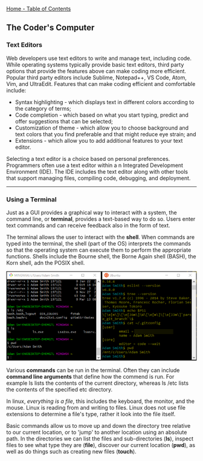 [Home - Table of Contents](index)

## The Coder's Computer

### Text Editors

Web developers use text editors to write and manage text, including code. While operating systems typically provide basic text editors, third party options that provide the features above can make coding more efficient. Popular third party editors include Sublime, Notepad++, VS Code, Atom, Vim, and UltraEdit. Features that can make coding efficient and comfortable include:

* Syntax highlighting - which displays text in different colors according to the category of terms;
* Code completion - which based on what you start typing, predict and offer suggestions that can be selected;
* Customization of theme - which allow you to choose background and text colors that you find preferable and that might reduce eye strain; and
* Extensions - which allow you to add additional features to your text editor.

Selecting a text editor is a choice based on personal preferences. Programmers often use a text editor within a n Integrated Development Environment (IDE). The IDE includes the text editor along with other tools that support managing files, compiling code, debugging, and deployment.

<hr class="ljhr" />

### Using a Terminal
Just as a GUI provides a graphical way to interact with a system, the command line, or __terminal__, provides a text-based way to do so. Users enter text commands and can receive feedback also in the form of text.

The terminal allows the user to interact with the __shell__. When commands are typed into the terminal, the shell (part of the OS) interprets the commands so that the operating system can execute them to perform the appropriate functions. Shells include the Bourne shell, the Borne Again shell (BASH), the Korn shell, adn the POSIX shell.

<img class="lj-img01" src="images/terminal.png">

Various __commands__ can be run in the terminal. Often they can include __command line arguments__ that define how the commend is run. For example ls lists the contents of the current directory, whereas ls /etc lists the contents of the specified etc directory.

In linux, _everything is a file_, this includes the keyboard, the monitor, and the mouse. Linux is reading from and writing to files. Linux does not use file extensions to determine a file's type, rather it look into the file itself. 

Basic commands allow us to move up and down the directory tree relative to our current location, or to 'jump' to another location using an absolute path. In the directories we can list the files and sub-directories (__ls__), inspect files to see what type they are (__file__), discover our current location (__pwd__), as well as do things such as creating new files (__touch__).